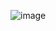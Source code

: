 
![image](https://github.com/yeoseojeong/study/assets/121150215/9909faa8-17d9-4416-8fcc-daf28f18e77b)

